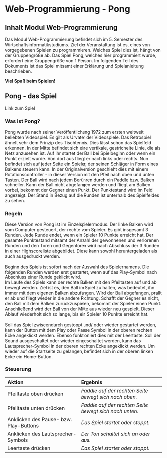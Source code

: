 # Web-Programmierung - Pong
## Inhalt Modul Web-Programmierung
<p>
Das Modul Web-Programmierung befindet sich im 5. Semester des Wirtschaftsinformatikstudiums.
Ziel der Veranstaltung ist es, eines von vorgegebenen Spielen zu programmieren. Welches Spiel dies ist, hängt von der Gruppengröße ab.
Das Spiel Pong, welches hier programmiert wurde, erfordert eine Gruppengröße von 1 Person. Im folgenden Teil des Dokuments ist das Spiel mitsamt einer Erklärung und Spielanleitung beschrieben.

**Viel Spaß beim Spielen!**
</p>

## Pong - das Spiel
Link zum Spiel

### Was ist Pong?
<p> Pong wurde nach seiner Veröffentlichung 1972 zum ersten weltweit beliebten Videospiel. Es gilt als Urvater der Videospiele. Das Retrospiel ähnelt sehr dem Prinzip des Tischtennis. Dies lässt schon das Spielfeld erkennen. In der Mitte befindet sich eine vertikale, gestrichelte Linie, die als Netz anzusehen ist. Auf ihr startet der Ball bei Spielbeginn oder wenn ein Punkt erzielt wurde. Von dort aus fliegt er nach links oder rechts. Nun befindet sich auf jeder Seite ein Spieler, der seinen Schläger in Form eines Balkens steuern kann. In der Originalversion geschieht dies mit einem Rotationscontroller - in dieser Version mit den Pfeil nach oben und unten Tasten. Der Ball wird nach jedem Berühren durch ein Paddle bzw. Balken schneller. Kann der Ball nicht abgefangen werden und fliegt am Balken vorbei, bekommt der Gegner einen Punkt. Der Punktestand wird im Feld angezeigt. Der Stand in Bezug auf die Runden ist unterhalb des Spielfeldes zu sehen.
</p>

### Regeln
<p> Diese Version von Pong ist im Einzelspielermodus. Der linke Balken wird vom Computer gesteuert, der rechte vom Spieler. Es gibt insgesamt 3 Runden. Jede Runde endet, wenn ein Spieler 10 Punkte erreicht hat. Der gesamte Punktestand mitsamt der Anzahl der gewonnenen und verlorenen Runden und den Toren und Gegentoren wird nach Abschluss der 3 Runden in einer Highscoreliste abgebildet. Diese kann sowohl heruntergeladen als auch ausgedruckt werden. </br>
</br>
Beginn des Spiels ist sofort nach der Auswahl des Spielernamens. Die folgenden Runden werden erst gestartet, wenn auf das Play-Symbol nach Abschluss einer Runde geklickt wird. </br>
Im Laufe des Spiels kann der rechte Balken mit den Pfeiltasten auf und ab bewegt werden. Ziel ist es, den Ball im Spiel zu halten, was bedeutet, ihn immer mit dem eigenen Balken abzufangen. Wird der Ball abgefangen, prallt er ab und fliegt wieder in die andere Richtung. Schafft der Gegner es nicht, den Ball mit dem Balken zurückzuspielen, bekommt der Spieler einen Punkt. Anschließend wird der Ball von der Mitte aus wieder neu gespielt. Dieser Ablauf wiederholt sich so lange, bis ein Spieler 10 Punkte erreicht hat. </br>
</br>
Soll das Spiel zwiscendurch gestoppt und/ oder wieder gestartet werden, kann der Button mit dem Play oder Pause Symbol in der oberen rechten Ecke angeklickt werden. Ebenso funktioniert dies mit der Leertaste. Soll der Sound ausgeschaltet oder wieder eingeschaltet werden, kann das Lautsprecher-Symbol in der oberen rechten Ecke angeklickt werden. Um wieder auf die Startseite zu gelangen, befindet sich in der oberen linken Ecke ein Home-Button.
</p>

### Steuerung
| **Aktion** | **Ergebnis** |
| :--------- | :----------- |
| Pfeiltaste oben drücken | *Paddle auf der rechten Seite bewegt sich nach oben.* |
| Pfeiltaste unten drücken | *Paddle auf der rechten Seite bewegt sich nach unten.* |
| Anklicken des Pause- bzw. Play-Buttons | *Das Spiel startet oder stoppt.* |
| Anklicken des Lautsprecher-Symbols | *Der Ton schaltet sich an oder aus.* |
| Leertaste drücken | *Das Spiel startet oder stoppt.* |

